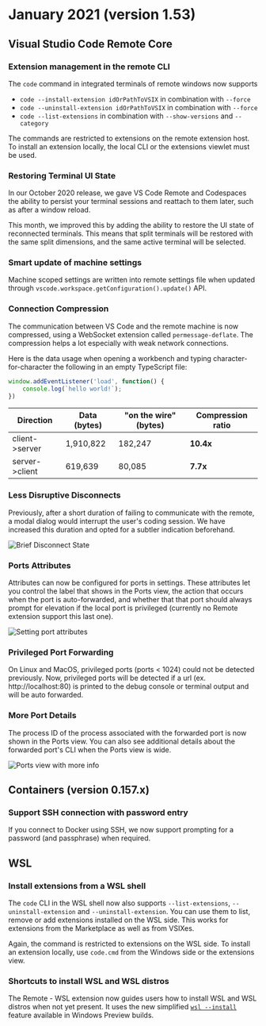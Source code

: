 # January 2021 (version 1.53)

## Visual Studio Code Remote Core

### Extension management in the remote CLI

The `code` command in integrated terminals of remote windows now supports

- `code --install-extension idOrPathToVSIX` in combination with `--force`
- `code --uninstall-extension idOrPathToVSIX` in combination with `--force`
- `code --list-extensions` in combination with `--show-versions` and `--category`

The commands are restricted to extensions on the remote extension host. To install an extension locally, the local CLI or the extensions viewlet must be used.


### Restoring Terminal UI State

In our October 2020 release, we gave VS Code Remote and Codespaces the ability to persist your terminal sessions and reattach to them later, such as after a window reload.

This month, we improved this by adding the ability to restore the UI state of reconnected terminals. This means that split terminals will be restored with the same split dimensions, and the same active terminal will be selected.

### Smart update of machine settings

Machine scoped settings are written into remote settings file when updated through `vscode.workspace.getConfiguration().update()` API.

### Connection Compression

The communication between VS Code and the remote machine is now compressed, using a WebSocket extension called `permessage-deflate`. The compression helps a lot especially with weak network connections.

Here is the data usage when opening a workbench and typing character-for-character the following in an empty TypeScript file:

```ts
window.addEventListener('load', function() {
    console.log(`hello world!`);
})
```

| Direction | Data (bytes) | "on the wire" (bytes) | Compression ratio |
|---|---|---|---|
| client->server | 1,910,822 | 182,247 | **10.4x** |
| server->client | 619,639 | 80,085 | **7.7x** |

### Less Disruptive Disconnects

Previously, after a short duration of failing to communicate with the remote, a modal dialog would interrupt the user's coding session. We have increased this duration and opted for a subtler indication beforehand.

![Brief Disconnect State](images/1_53/reconnecting.png)

### Ports Attributes

Attributes can now be configured for ports in settings. These attributes let you control the label that shows in the Ports view, the action that occurs when the port is auto-forwarded, and whether that that port should always prompt for elevation if the local port is privileged (currently no Remote extension support this last one).

![Setting port attributes](images/1_53/ports-attributes.gif)

### Privileged Port Forwarding

On Linux and MacOS, privileged ports (ports < 1024) could not be detected previously. Now, privileged ports will be detected if a url (ex. http://localhost:80) is printed to the debug console or terminal output and will be auto forwarded.

### More Port Details

The process ID of the process associated with the forwarded port is now shown in the Ports view. You can also see additional details about the forwarded port's CLI when the Ports view is wide.

![Ports view with more info](images/1_53/ports-view-more-info.png)

## Containers (version 0.157.x)

### Support SSH connection with password entry

If you connect to Docker using SSH, we now support prompting for a password (and passphrase) when required.


## WSL

### Install extensions from a WSL shell

The `code` CLI in the WSL shell now also supports
`--list-extensions`, `--uninstall-extension` and `--uninstall-extension`. You can use them to list, remove or add extensions installed on the WSL side. This works for extensions from the Marketplace as well as from VSIXes.

Again, the command is restricted to extensions on the WSL side. To install an extension locally, use `code.cmd` from the Windows side or the extensions view.


### Shortcuts to install WSL and WSL distros

The Remote - WSL extension now guides users how to install WSL and WSL distros when not yet present. It uses the new simplified [`wsl --install`](https://docs.microsoft.com/en-us/windows/wsl/install-win10#simplified-installation-for-windows-insiders) feature available in Windows Preview builds.

